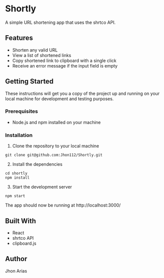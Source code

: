 # Shortly

A simple URL shortening app that uses the shrtco API.

## Features

- Shorten any valid URL
- View a list of shortened links
- Copy shortened link to clipboard with a single click
- Receive an error message if the input field is empty

## Getting Started

These instructions will get you a copy of the project up and running on your local machine for development and testing purposes.

### Prerequisites

- Node.js and npm installed on your machine

### Installation

1. Clone the repository to your local machine

```
git clone git@github.com:Jhon112/Shortly.git
```

2. Install the dependencies

```
cd shortly
npm install
```

3. Start the development server

```
npm start
```

The app should now be running at http://localhost:3000/

## Built With

- React
- shrtco API
- clipboard.js

## Author
Jhon Arias
